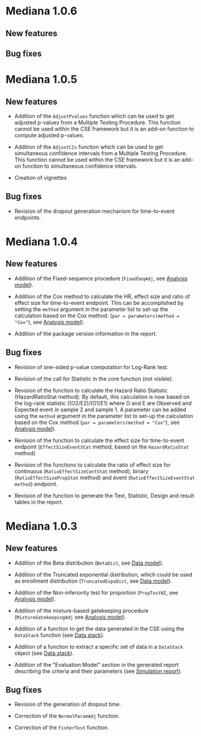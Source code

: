 # Mediana 1.0.6

## New features
 
## Bug fixes

# Mediana 1.0.5

## New features

* Addition of the `AdjustPvalues` function which can be used to get adjusted p-values from a Multiple Testing Procedure. This function cannot be used within the CSE framework but it is an add-on function to compute adjusted p-values.

* Addition of the `AdjustCIs` function which can be used to get simultaneous confidence intervals from a Multiple Testing Procedure. This function cannot be used within the CSE framework but it is an add-on function to simultaneous confidence intervals.

* Creation of vignettes
 
## Bug fixes

* Revision of the dropout generation mechanism for time-to-event endpoints.

# Mediana 1.0.4

## New features

* Addition of the Fixed-sequence procedure (`FixedSeqAdj`, see [Analysis model](http://gpaux.github.io/Mediana/AnalysisModel.html#MultAdjProcobject)).

* Addition of the Cox method to calculate the HR, effect size and ratio of effect size for time-to-event endpoint. This can be accomplished by setting the  `method` argument in the parameter list to set-up the calculation based on the Cox method. (`par = parameters(method = "Cox"`), see [Analysis model](http://gpaux.github.io/Mediana/AnalysisModel.html#Statisticobject)).

* Addition of the package version information in the report.
 
## Bug fixes

* Revision of one-sided p-value computation for Log-Rank test.

* Revision of the call for Statistic in the core function (not visible).

* Revision of the function to calculate the Hazard Ratio Statistic (HazardRatioStat method). By default, this calculation is now based on the log-rank statistic ((O2/E2)/(O1/E1) where O and E are Observed and Expected event in sample 2 and sample 1. A parameter can be added using the `method` argument in the parameter list to set-up the calculation based on the Cox method (`par = parameters(method = "Cox"`), see [Analysis model](http://gpaux.github.io/Mediana/AnalysisModel.html#Statisticobject)).

* Revision of the function to calculate the effect size for time-to-event endpoint (`EffectSizeEventStat` method, based on the `HazardRatioStat` method)

* Revision of the functions to calculate the ratio of effect size for continuous (`RatioEffectSizeContStat` method), binary (`RatioEffectSizePropStat` method) and event (`RatioEffectSizeEventStat method`) endpoint.

* Revision of the function to generate the Test, Statistic, Design and result tables in the report.

# Mediana 1.0.3

## New features

* Addition of the Beta distribution (`BetaDist`, see [Data model](http://gpaux.github.io/Mediana/DataModel.html#OutcomeDistobject)).

* Addition of the Truncated exponential distribution, which could be used as enrollment distribution (`TruncatedExpoDist`, see [Data model](http://gpaux.github.io/Mediana/DataModel.html#OutcomeDistobject)).

* Addition of the Non-inferiority test for proportion (`PropTestNI`, see [Analysis model](http://gpaux.github.io/Mediana/AnalysisModel.html#Testobject)).

* Addition of the mixture-based gatekeeping procedure (`MixtureGatekeepingAdj` see [Analysis model](http://gpaux.github.io/Mediana/AnalysisModel.html#MultAdjProcobject)).

* Addition of a function to get the data generated in the CSE using the `DataStack` function (see [Data stack](http://gpaux.github.io/Mediana/DataStack.html)).

* Addition of a function to extract a specific set of data in a `DataStack` object (see [Data stack](http://gpaux.github.io/Mediana/DataStack.html#ExtractDataStack)).

* Addition of the "Evaluation Model" section in the generated report describing the criteria and their parameters (see [Simulation report](http://gpaux.github.io/Mediana/Reporting.html#Description18)).


## Bug fixes

* Revision of the generation of dropout time.

* Correction of the `NormalParamAdj` function.

* Correction of the `FisherTest` function.
